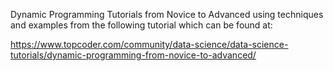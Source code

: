 Dynamic Programming Tutorials from Novice to Advanced using
techniques and examples from the following tutorial 
which can be found at:

https://www.topcoder.com/community/data-science/data-science-tutorials/dynamic-programming-from-novice-to-advanced/
